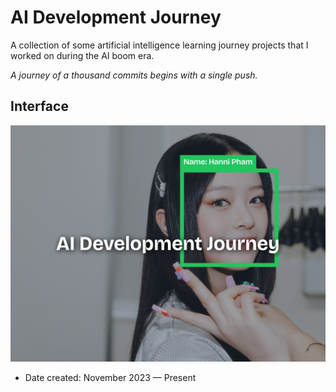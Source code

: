 # AI Development Journey
A collection of some artificial intelligence learning journey projects that I worked on during the AI boom era.

*A journey of a thousand commits begins with a single push.*

## Interface
![Interface](https://raw.githubusercontent.com/luqmanherifa/luqman-herifa-personal-portfolio-v2/main/public/works/aidj.png)

- Date created: November 2023 — Present
